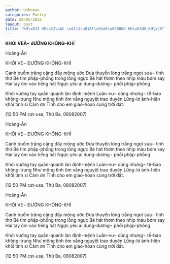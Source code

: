 ```yaml
---
author: Unknown
categories: Poetry
date: 28/05/2012
layout: post
title: "KH\xD3I VE\xC2\xAC \u0111\u01AF\u01A0\u0300NG KH\xD4NG-KH\xCD"
---
```


**KHÓI VEÂ¬ đƯỜNG KHÔNG-KHÍ**

Hoàng-Ân

KHÓI VE¬ ĐƯỜNG KHÔNG-KHÍ

Cánh buồm trăng căng đầy mộng ước
Đưa thuyền lòng trắng ngọt sưa¬ tình thơ
Bé tim phập-phồng trong lồng ngực
Bé hát thơm theo nhịp máu bơm say
Hai tay ôm vào tiếng hát
Ngực yêu ai dung-dương¬ phổi phập-phồng

Khói vướng tay quẩn-quanh làn định-mệnh
Luân-vu¬ cùng nhưng¬ tế-bào không-trung
Như mộng tình ôm vầng nguyệt trao duyên
Lửng-lơ ảnh-hiện khối tình si
Cảm ơn Tình cho em giao-hoan cùng trời đất.

(12:50 PM cst-usa, Thứ Ba, 08082007)

Hoàng-Ân

KHÓI VE¬ ĐƯỜNG KHÔNG-KHÍ

Cánh buồm trăng căng đầy mộng ước
Đưa thuyền lòng trắng ngọt sưa¬ tình thơ
Bé tim phập-phồng trong lồng ngực
Bé hát thơm theo nhịp máu bơm say
Hai tay ôm vào tiếng hát
Ngực yêu ai dung-dương¬ phổi phập-phồng

Khói vướng tay quẩn-quanh làn định-mệnh
Luân-vu¬ cùng nhưng¬ tế-bào không-trung
Như mộng tình ôm vầng nguyệt trao duyên
Lửng-lơ ảnh-hiện khối tình si
Cảm ơn Tình cho em giao-hoan cùng trời đất.

(12:50 PM cst-usa, Thứ Ba, 08082007)

Hoàng-Ân

KHÓI VE¬ ĐƯỜNG KHÔNG-KHÍ

Cánh buồm trăng căng đầy mộng ước
Đưa thuyền lòng trắng ngọt sưa¬ tình thơ
Bé tim phập-phồng trong lồng ngực
Bé hát thơm theo nhịp máu bơm say
Hai tay ôm vào tiếng hát
Ngực yêu ai dung-dương¬ phổi phập-phồng

Khói vướng tay quẩn-quanh làn định-mệnh
Luân-vu¬ cùng nhưng¬ tế-bào không-trung
Như mộng tình ôm vầng nguyệt trao duyên
Lửng-lơ ảnh-hiện khối tình si
Cảm ơn Tình cho em giao-hoan cùng trời đất.

(12:50 PM cst-usa, Thứ Ba, 08082007)

